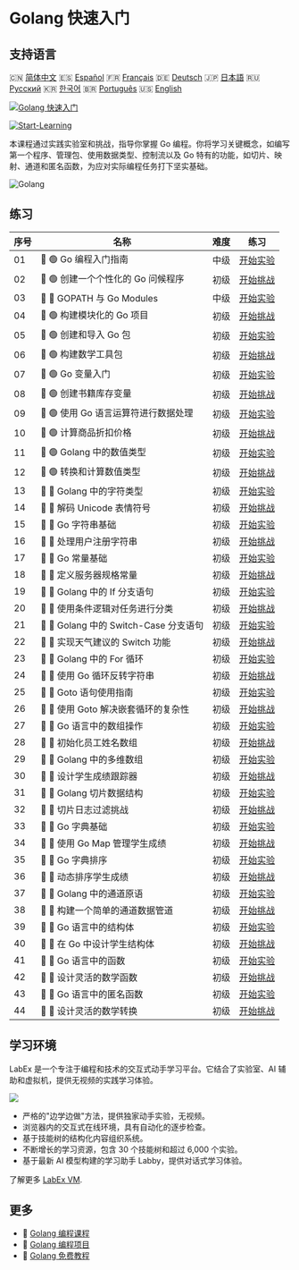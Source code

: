 # Golang 快速入门

## 支持语言

🇨🇳 [简体中文](README_zh.md) 🇪🇸 [Español](README_es.md) 🇫🇷 [Français](README_fr.md) 🇩🇪 [Deutsch](README_de.md) 🇯🇵 [日本語](README_ja.md) 🇷🇺 [Русский](README_ru.md) 🇰🇷 [한국어](README_ko.md) 🇧🇷 [Português](README_pt.md) 🇺🇸 [English](README.md) 

[![Golang 快速入门](https://cover-creator.labex.io/quick-start-with-go.png?lang=zh)](https://labex.io/zh/courses/quick-start-with-go)

[![Start-Learning](https://img.shields.io/badge/Start-Learning-whitesmoke?style=for-the-badge)](https://labex.io/zh/courses/quick-start-with-go)

本课程通过实践实验室和挑战，指导你掌握 Go 编程。你将学习关键概念，如编写第一个程序、管理包、使用数据类型、控制流以及 Go 特有的功能，如切片、映射、通道和匿名函数，为应对实际编程任务打下坚实基础。

![Golang](https://img.shields.io/badge/Golang-whitesmoke?style=for-the-badge&logo=golang)


## 练习

|   序号 | 名称                                   | 难度   | 练习                                                                                                                    |
|--------|----------------------------------------|--------|-------------------------------------------------------------------------------------------------------------------------|
|     01 | 📖 🟢 Go 编程入门指南                  | 中级   | <a target='_blank' href='https://labex.io/zh/tutorials/go-beginner-s-guide-to-go-programming-149062'>开始实验</a>       |
|     02 | 🎯 🟢 创建一个个性化的 Go 问候程序     | 初级   | <a target='_blank' href='https://labex.io/zh/tutorials/go-craft-a-personalized-go-greeting-435633'>开始挑战</a>         |
|     03 | 📖 🔵 GOPATH 与 Go Modules             | 中级   | <a target='_blank' href='https://labex.io/zh/tutorials/go-gopath-and-module-149063'>开始实验</a>                        |
|     04 | 🎯 🟢 构建模块化的 Go 项目             | 初级   | <a target='_blank' href='https://labex.io/zh/tutorials/go-build-a-modular-go-project-435640'>开始挑战</a>               |
|     05 | 📖 🟢 创建和导入 Go 包                 | 初级   | <a target='_blank' href='https://labex.io/zh/tutorials/go-creating-and-importing-go-packages-149064'>开始实验</a>       |
|     06 | 🎯 🟢 构建数学工具包                   | 初级   | <a target='_blank' href='https://labex.io/zh/tutorials/go-build-a-math-utility-package-435676'>开始挑战</a>             |
|     07 | 📖 🟢 Go 变量入门                      | 初级   | <a target='_blank' href='https://labex.io/zh/tutorials/go-introduction-to-go-variables-149065'>开始实验</a>             |
|     08 | 🎯 🟢 创建书籍库存变量                 | 初级   | <a target='_blank' href='https://labex.io/zh/tutorials/go-craft-book-inventory-variables-435684'>开始挑战</a>           |
|     09 | 📖 🟢 使用 Go 语言运算符进行数据处理   | 初级   | <a target='_blank' href='https://labex.io/zh/tutorials/go-data-processing-with-operators-in-golang-149066'>开始实验</a> |
|     10 | 🎯 🟢 计算商品折扣价格                 | 初级   | <a target='_blank' href='https://labex.io/zh/tutorials/calculate-product-discount-price-435694'>开始挑战</a>            |
|     11 | 📖 🟢 Golang 中的数值类型              | 初级   | <a target='_blank' href='https://labex.io/zh/tutorials/go-numerical-types-in-golang-149067'>开始实验</a>                |
|     12 | 🎯 🟢 转换和计算数值类型               | 初级   | <a target='_blank' href='https://labex.io/zh/tutorials/convert-and-calculate-numeric-types-435824'>开始挑战</a>         |
|     13 | 📖 🔵 Golang 中的字符类型              | 初级   | <a target='_blank' href='https://labex.io/zh/tutorials/go-character-types-in-golang-149068'>开始实验</a>                |
|     14 | 🎯 🔵 解码 Unicode 表情符号            | 初级   | <a target='_blank' href='https://labex.io/zh/tutorials/go-decode-unicode-emojis-435852'>开始挑战</a>                    |
|     15 | 📖 🔵 Go 字符串基础                    | 初级   | <a target='_blank' href='https://labex.io/zh/tutorials/go-go-string-fundamentals-149069'>开始实验</a>                   |
|     16 | 🎯 🔵 处理用户注册字符串               | 初级   | <a target='_blank' href='https://labex.io/zh/tutorials/go-process-user-registration-strings-436083'>开始挑战</a>        |
|     17 | 📖 🔵 Go 常量基础                      | 初级   | <a target='_blank' href='https://labex.io/zh/tutorials/go-go-constants-fundamentals-149070'>开始实验</a>                |
|     18 | 🎯 🔵 定义服务器规格常量               | 初级   | <a target='_blank' href='https://labex.io/zh/tutorials/go-define-server-size-constants-436400'>开始挑战</a>             |
|     19 | 📖 🔵 Golang 中的 If 分支语句          | 初级   | <a target='_blank' href='https://labex.io/zh/tutorials/go-if-branch-statement-in-golang-149071'>开始实验</a>            |
|     20 | 🎯 🔵 使用条件逻辑对任务进行分类       | 初级   | <a target='_blank' href='https://labex.io/zh/tutorials/go-sort-tasks-with-conditional-logic-436418'>开始挑战</a>        |
|     21 | 📖 🔵 Golang 中的 Switch-Case 分支语句 | 初级   | <a target='_blank' href='https://labex.io/zh/tutorials/go-switch-case-branch-statements-in-golang-149072'>开始实验</a>  |
|     22 | 🎯 🔵 实现天气建议的 Switch 功能       | 初级   | <a target='_blank' href='https://labex.io/zh/tutorials/go-implement-weather-advice-switch-436449'>开始挑战</a>          |
|     23 | 📖 🔵 Golang 中的 For 循环             | 初级   | <a target='_blank' href='https://labex.io/zh/tutorials/go-for-loops-in-golang-149073'>开始实验</a>                      |
|     24 | 🎯 🔵 使用 Go 循环反转字符串           | 初级   | <a target='_blank' href='https://labex.io/zh/tutorials/go-reverse-string-with-go-loop-436520'>开始挑战</a>              |
|     25 | 📖 🔵 Goto 语句使用指南                | 初级   | <a target='_blank' href='https://labex.io/zh/tutorials/go-goto-statement-usage-149074'>开始实验</a>                     |
|     26 | 🎯 🔵 使用 Goto 解决嵌套循环的复杂性   | 初级   | <a target='_blank' href='https://labex.io/zh/tutorials/go-solve-nested-loop-complexity-with-goto-436529'>开始挑战</a>   |
|     27 | 📖 🔵 Go 语言中的数组操作              | 初级   | <a target='_blank' href='https://labex.io/zh/tutorials/go-array-operations-in-golang-149075'>开始实验</a>               |
|     28 | 🎯 🔵 初始化员工姓名数组               | 初级   | <a target='_blank' href='https://labex.io/zh/tutorials/go-initialize-employee-names-array-436643'>开始挑战</a>          |
|     29 | 📖 🔵 Golang 中的多维数组              | 初级   | <a target='_blank' href='https://labex.io/zh/tutorials/go-multidimensional-arrays-in-golang-149076'>开始实验</a>        |
|     30 | 🎯 🔵 设计学生成绩跟踪器               | 初级   | <a target='_blank' href='https://labex.io/zh/tutorials/go-design-a-student-grade-tracker-436649'>开始挑战</a>           |
|     31 | 📖 🔵 Golang 切片数据结构              | 初级   | <a target='_blank' href='https://labex.io/zh/tutorials/go-golang-slice-data-structures-149077'>开始实验</a>             |
|     32 | 🎯 🔵 切片日志过滤挑战                 | 初级   | <a target='_blank' href='https://labex.io/zh/tutorials/go-slice-log-filter-challenge-436686'>开始挑战</a>               |
|     33 | 📖 🔵 Go 字典基础                      | 初级   | <a target='_blank' href='https://labex.io/zh/tutorials/go-go-dictionary-fundamentals-149080'>开始实验</a>               |
|     34 | 🎯 🔵 使用 Go Map 管理学生成绩         | 初级   | <a target='_blank' href='https://labex.io/zh/tutorials/go-manage-student-grades-with-go-maps-436735'>开始挑战</a>       |
|     35 | 📖 🔵 Go 字典排序                      | 初级   | <a target='_blank' href='https://labex.io/zh/tutorials/go-sorting-go-dictionaries-149095'>开始实验</a>                  |
|     36 | 🎯 🔵 动态排序学生成绩                 | 初级   | <a target='_blank' href='https://labex.io/zh/tutorials/go-sort-student-grades-dynamically-437203'>开始挑战</a>          |
|     37 | 📖 🔵 Golang 中的通道原语              | 初级   | <a target='_blank' href='https://labex.io/zh/tutorials/go-channel-primitives-in-golang-149096'>开始实验</a>             |
|     38 | 🎯 🔵 构建一个简单的通道数据管道       | 初级   | <a target='_blank' href='https://labex.io/zh/tutorials/go-build-a-simple-channel-data-pipeline-437199'>开始挑战</a>     |
|     39 | 📖 🔵 Go 语言中的结构体                | 初级   | <a target='_blank' href='https://labex.io/zh/tutorials/go-structures-in-golang-149097'>开始实验</a>                     |
|     40 | 🎯 🔵 在 Go 中设计学生结构体           | 初级   | <a target='_blank' href='https://labex.io/zh/tutorials/go-design-student-struct-in-go-437202'>开始挑战</a>              |
|     41 | 📖 🔵 Go 语言中的函数                  | 初级   | <a target='_blank' href='https://labex.io/zh/tutorials/go-functions-in-golang-149098'>开始实验</a>                      |
|     42 | 🎯 🔵 设计灵活的数学函数               | 初级   | <a target='_blank' href='https://labex.io/zh/tutorials/go-design-flexible-math-function-437200'>开始挑战</a>            |
|     43 | 📖 🔵 Go 语言中的匿名函数              | 初级   | <a target='_blank' href='https://labex.io/zh/tutorials/go-anonymous-functions-in-golang-149099'>开始实验</a>            |
|     44 | 🎯 🔵 设计灵活的数学转换               | 初级   | <a target='_blank' href='https://labex.io/zh/tutorials/go-design-flexible-math-transformations-437201'>开始挑战</a>     |

## 学习环境

LabEx 是一个专注于编程和技术的交互式动手学习平台。它结合了实验室、AI 辅助和虚拟机，提供无视频的实践学习体验。

![](https://tutorial-screenshot.getvm.io/images/vm-1725247253.png)

- 严格的"边学边做"方法，提供独家动手实验，无视频。
- 浏览器内的交互式在线环境，具有自动化的逐步检查。
- 基于技能树的结构化内容组织系统。
- 不断增长的学习资源，包含 30 个技能树和超过 6,000 个实验。
- 基于最新 AI 模型构建的学习助手 Labby，提供对话式学习体验。

了解更多 [LabEx VM](https://support.labex.io/using-labex/virtual-machine).

## 更多

- 🔗 [Golang 编程课程](https://github.com/labex-labs/awesome-programming-courses)
- 🔗 [Golang 编程项目](https://github.com/labex-labs/awesome-programming-projects)
- 🔗 [Golang 免费教程](https://github.com/labex-labs/go-free-tutorials)

